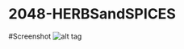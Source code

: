 
# 2048-HERBSandSPICES
#Screenshot
![alt tag](https://github.com/HERBSandSPICES/2048/blob/master/device-2015-12-08-163022.png)

